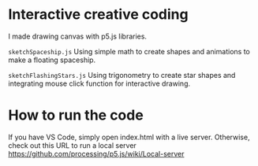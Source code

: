 # Interactive creative coding
I made drawing canvas with p5.js libraries.

`sketchSpaceship.js`
Using simple math to create shapes and animations to make a floating spaceship.

`sketchFlashingStars.js`
Using trigonometry to create star shapes and integrating mouse click function for interactive drawing. 

# How to run the code
If you have VS Code, simply open index.html with a live server. Otherwise, check out this URL to run a local server https://github.com/processing/p5.js/wiki/Local-server
